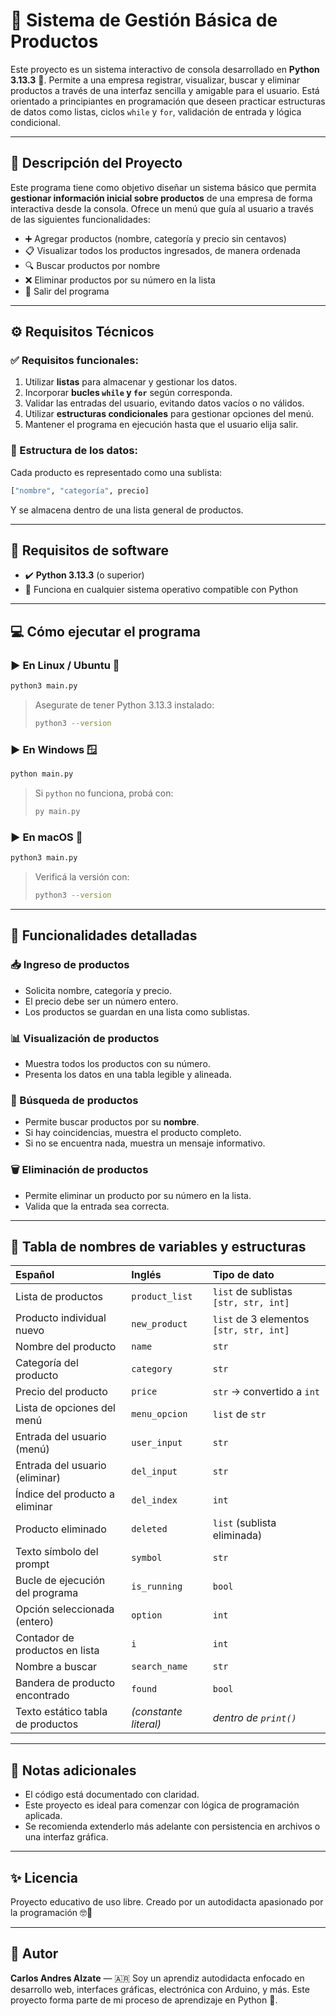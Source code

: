 # 🐍 Sistema de Gestión Básica de Productos

Este proyecto es un sistema interactivo de consola desarrollado en **Python 3.13.3** 🐍. Permite a una empresa registrar, visualizar, buscar y eliminar productos a través de una interfaz sencilla y amigable para el usuario. Está orientado a principiantes en programación que deseen practicar estructuras de datos como listas, ciclos `while` y `for`, validación de entrada y lógica condicional.

---

## 📌 Descripción del Proyecto

Este programa tiene como objetivo diseñar un sistema básico que permita **gestionar información inicial sobre productos** de una empresa de forma interactiva desde la consola. Ofrece un menú que guía al usuario a través de las siguientes funcionalidades:

- ➕ Agregar productos (nombre, categoría y precio sin centavos)
- 📋 Visualizar todos los productos ingresados, de manera ordenada
- 🔍 Buscar productos por nombre
- ❌ Eliminar productos por su número en la lista
- 🚪 Salir del programa

---

## ⚙️ Requisitos Técnicos

### ✅ Requisitos funcionales:

1. Utilizar **listas** para almacenar y gestionar los datos.
2. Incorporar **bucles `while` y `for`** según corresponda.
3. Validar las entradas del usuario, evitando datos vacíos o no válidos.
4. Utilizar **estructuras condicionales** para gestionar opciones del menú.
5. Mantener el programa en ejecución hasta que el usuario elija salir.

### 💾 Estructura de los datos:

Cada producto es representado como una sublista:

```python
["nombre", "categoría", precio]
```

Y se almacena dentro de una lista general de productos.

---

## 🧪 Requisitos de software

* ✔️ **Python 3.13.3** (o superior)
* 🧠 Funciona en cualquier sistema operativo compatible con Python

---

## 💻 Cómo ejecutar el programa

### ▶️ En Linux / Ubuntu 🐧

```bash
python3 main.py
```

> Asegurate de tener Python 3.13.3 instalado:
>
> ```bash
> python3 --version
> ```

### ▶️ En Windows 🪟

```cmd
python main.py
```

> Si `python` no funciona, probá con:
>
> ```cmd
> py main.py
> ```

### ▶️ En macOS 🍎

```bash
python3 main.py
```

> Verificá la versión con:
>
> ```bash
> python3 --version
> ```

---

## 📄 Funcionalidades detalladas

### 📥 Ingreso de productos

* Solicita nombre, categoría y precio.
* El precio debe ser un número entero.
* Los productos se guardan en una lista como sublistas.

### 📊 Visualización de productos

* Muestra todos los productos con su número.
* Presenta los datos en una tabla legible y alineada.

### 🔎 Búsqueda de productos

* Permite buscar productos por su **nombre**.
* Si hay coincidencias, muestra el producto completo.
* Si no se encuentra nada, muestra un mensaje informativo.

### 🗑️ Eliminación de productos

* Permite eliminar un producto por su número en la lista.
* Valida que la entrada sea correcta.

---

## 🧠 Tabla de nombres de variables y estructuras

| Español                           | Inglés                | Tipo de dato                            |
| :-------------------------------- | :-------------------- | :-------------------------------------- |
| Lista de productos                | `product_list`        | `list` de sublistas `[str, str, int]`   |
| Producto individual nuevo         | `new_product`         | `list` de 3 elementos `[str, str, int]` |
| Nombre del producto               | `name`                | `str`                                   |
| Categoría del producto            | `category`            | `str`                                   |
| Precio del producto               | `price`               | `str` → convertido a `int`              |
| Lista de opciones del menú        | `menu_opcion`         | `list` de `str`                         |
| Entrada del usuario (menú)        | `user_input`          | `str`                                   |
| Entrada del usuario (eliminar)    | `del_input`           | `str`                                   |
| Índice del producto a eliminar    | `del_index`           | `int`                                   |
| Producto eliminado                | `deleted`             | `list` (sublista eliminada)             |
| Texto símbolo del prompt          | `symbol`              | `str`                                   |
| Bucle de ejecución del programa   | `is_running`          | `bool`                                  |
| Opción seleccionada (entero)      | `option`              | `int`                                   |
| Contador de productos en lista    | `i`                   | `int`                                   |
| Nombre a buscar                   | `search_name`         | `str`                                   |
| Bandera de producto encontrado    | `found`               | `bool`                                  |
| Texto estático tabla de productos | *(constante literal)* | *dentro de `print()`*                   |

---

## 📘 Notas adicionales

* El código está documentado con claridad.
* Este proyecto es ideal para comenzar con lógica de programación aplicada.
* Se recomienda extenderlo más adelante con persistencia en archivos o una interfaz gráfica.

---

## ✨ Licencia

Proyecto educativo de uso libre. Creado por un autodidacta apasionado por la programación 🤓🚀

---

## 🧠 Autor

**Carlos Andres Alzate** — 🇦🇷 Soy un aprendiz autodidacta enfocado en desarrollo web, interfaces gráficas, electrónica con Arduino, y más.
Este proyecto forma parte de mi proceso de aprendizaje en Python 🐍.
